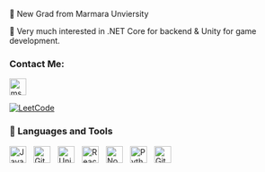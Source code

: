 🔭 New Grad from Marmara Unviersity

🌱 Very much interested in .NET Core for backend & Unity for game development.

 
### Contact Me:   <br />
<a href="https://www.linkedin.com/in/mehmetsoykanmutlu/" rel="nofollow">
  <img align="center" src="https://upload.wikimedia.org/wikipedia/commons/thumb/c/ca/LinkedIn_logo_initials.png/640px-LinkedIn_logo_initials.png" alt="msoykan" width="30" style="max-width: 100%;">
</a>

[![LeetCode](https://assets.leetcode.com/static_assets/public/webpack_bundles/images/logo-dark.e99485d9b.svg)](https://leetcode.com/u/MSoykann/)

### 🧰 Languages and Tools



<img align="left" alt="Java" width="30px" style="padding-right:10px;" src="https://cdn.jsdelivr.net/gh/devicons/devicon/icons/java/java-original.svg"/>
<img align="left" alt="Git" width="30px" style="padding-right:10px;" src="https://cdn.jsdelivr.net/gh/devicons/devicon/icons/git/git-original.svg" />
<img align="left" alt="Unity" width="30px" style="padding-right:10px;" src="https://seeklogo.com/images/U/unity-logo-988A22E703-seeklogo.com.png" />
<img align="left" alt="React" width="30px" style="padding-right:10px;" src="https://cdn.jsdelivr.net/gh/devicons/devicon/icons/react/react-original.svg" />
<img align="left" alt="NodeJS" width="30px" style="padding-right:10px;" src="https://cdn.jsdelivr.net/gh/devicons/devicon/icons/nodejs/nodejs-original.svg" />
<img align="left" alt="Python" width="30px" style="padding-right:10px;" src="https://cdn.jsdelivr.net/gh/devicons/devicon/icons/python/python-plain.svg" />
<img align="left" alt="GitHub" width="30px" style="padding-right:10px;" src="https://cdn.jsdelivr.net/gh/devicons/devicon/icons/github/github-original.svg" />
<br />

#
<!--
**MSoykan/MSoykan** is a ✨ _special_ ✨ repository because its `README.md` (this file) appears on your GitHub profile.

Here are some ideas to get you started:

- 🔭 I’m currently working on ...
- 🌱 I’m currently learning ...
- 👯 I’m looking to collaborate on ...
- 🤔 I’m looking for help with ...
- 💬 Ask me about ...
- 📫 How to reach me: ...
- 😄 Pronouns: ...
- ⚡ Fun fact: ...
-->
